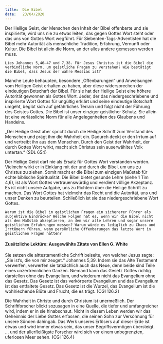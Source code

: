 ```yaml
---
title:  Die Bibel
date:   23/04/2020
---
```


Der Heilige Geist, der Menschen den Inhalt der Bibel offenbarte und sie inspirierte, wird uns nie zu etwas leiten, das gegen Gottes Wort steht oder das uns von Gottes Wort wegführt. Für Siebenten-Tags-Adventisten hat die Bibel mehr Autorität als menschliche Tradition, Erfahrung, Vernunft oder Kultur. Die Bibel ist allein die Norm, an der alles andere gemessen werden muss.

`Lies Johannes 5,46–47 und 7,38. Für Jesus Christus ist die Bibel die verbindliche Norm, um geistliche Fragen zu verstehen? Wie bestätigt die Bibel, dass Jesus der wahre Messias ist?`

Manche Leute behaupten, besondere „Offenbarungen“ und Anweisungen vom Heiligen Geist erhalten zu haben, aber diese widersprechen der eindeutigen Botschaft der Bibel. Für sie hat der Heilige Geist eine höhere Autorität gewonnen als Gottes Wort. Jeder, der das niedergeschriebene und inspirierte Wort Gottes für ungültig erklärt und seine eindeutige Botschaft umgeht, begibt sich auf gefährliches Terrain und folgt nicht der Führung des Geistes Gottes. Die Bibel ist unser einziger geistlicher Schutz. Sie allein ist eine verlässliche Norm für alle Angelegenheiten des Glaubens und Handelns.

„Der Heilige Geist aber spricht durch die Heilige Schrift zum Verstand des Menschen und prägt ihm die Wahrheit ein. Dadurch deckt er den Irrtum auf und vertreibt ihn aus dem Menschen. Durch den Geist der Wahrheit, der durch Gottes Wort wirkt, macht sich Christus sein auserwähltes Volk untertan.“ (SDL 654)

Der Heilige Geist darf nie als Ersatz für Gottes Wort verstanden werden. Vielmehr wirkt er in Einklang mit der und durch die Bibel, um uns zu Christus zu ziehen. Somit macht er die Bibel zum einzigen Maßstab für echte biblische Spiritualität. Die Bibel bietet gesunde Lehre (siehe 1 Tim 4,6), ist als Wort Gottes vertrauenswürdig und verdient völlige Akzeptanz. Es ist nicht unsere Aufgabe, uns zu Richtern über die Heilige Schrift zu machen. Das Wort Gottes hat vielmehr das Recht und die Autorität, uns und unser Denken zu beurteilen. Schließlich ist sie das niedergeschriebene Wort Gottes.

`Warum ist die Bibel in geistlichen Fragen ein sichererer Führer als subjektive Eindrücke? Welche Folgen hat es, wenn wir die Bibel nicht als den Maßstab akzeptieren, an dem wir alle Lehren und sogar unsere geistlichen Erfahrungen messen? Warum würde es lediglich zu Chaos und Irrtümern führen, wenn persönliche Offenbarungen das letzte Wort in geistlichen Fragen hätten?`

#### Zusätzliche Lektüre: Ausgewählte Zitate von Ellen G. White

Sie setzen die alttestamentliche Schrift beiseite, von welcher Jesus sagte: „Sie ist‘s, die von mir zeuget.“ Johannes 5,39. Indem sie das Alte Testament verwerfen, verwerfen sie tatsächlich auch das Neue, denn beide sind Teile eines unzertrennlichen Ganzen. Niemand kann das Gesetz Gottes richtig darstellen ohne das Evangelium, und wiederum nicht das Evangelium ohne das Gesetz. Das Gesetz ist das verkörperte Evangelium und das Evangelium ist das entfaltete Gesetz. Das Gesetz ist die Wurzel, das Evangelium ist die wohlriechende Blüte und Frucht, die es trägt. {CGl 126.2}

Die Wahrheit in Christo und durch Christum ist unermeßlich. Der Schriftforscher blickt sozusagen in eine Quelle, die tiefer und umfangreicher wird, indem er in sie hinabschaut. Nicht in diesem Leben werden wir das Geheimnis der Liebe Gottes erfassen, die seinen Sohn zur Versöhnung für unsere Sünden dahingab. Das Werk unseres Erlösers auf dieser Erde ist etwas und wird immer etwas sein, das unser Begriffsvermögen übersteigt. ... und der allerfleißigste Forscher wird sich vor einem unbegrenzten, uferlosen Meer sehen. {CGl 126.4}